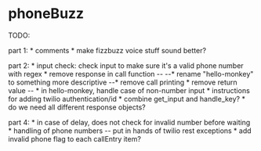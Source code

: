 # phoneBuzz

TODO:

part 1:
	* comments
	* make fizzbuzz voice stuff sound better?

part 2:
	* input check: check input to make sure it's a valid phone number with regex
	* remove response in call function --
	--* rename "hello-monkey" to something more descriptive
	--* remove call printing
	* remove return value --
	* in hello-monkey, handle case of non-number input
	* instructions for adding twilio authentication/id
	* combine get_input and handle_key?
	* do we need all different response objects?


part 4:
	* in case of delay, does not check for invalid number before waiting
	* handling of phone numbers -- put in hands of twilio rest exceptions
	* add invalid phone flag to each callEntry item?